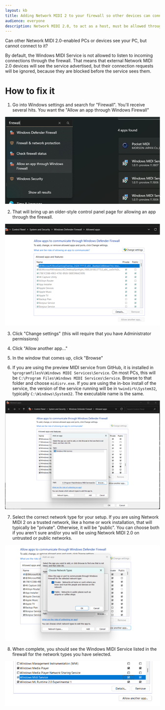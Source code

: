 ```yaml
---
layout: kb
title: Adding Network MIDI 2 to your firewall so other devices can connect
audience: everyone
description: Network MIDI 2.0, to act as a host, must be allowed through the firewall. This article explains how.
---
```


Can other Network MIDI 2.0-enabled PCs or devices see your PC, but cannot connect to it?

By default, the Windows MIDI Service is not allowed to listen to incoming connections through the firewall. That means that external Network MIDI 2.0 devices will see the service advertised, but their connection requests will be ignored, because they are blocked before the service sees them.

# How to fix it

1. Go into Windows settings and search for "Firewall". You'll receive several hits. You want the "Allow an app through Windows Firewall"

![Allow an app through the firewall](settings-allow-app-through-firewall.png)

2. That will bring up an older-style control panel page for allowing an app through the firewall.

![Firewall control panel page](firewall-control-panel-page.png)

3. Click "Change settings" (this will require that you have Administrator permissions)

4. Click "Allow another app..."

5. In the window that comes up, click "Browse"

6. If you are using the preview MIDI service from GitHub, it is installed in `%programfiles%\Windows MIDI Services\Service`. On most PCs, this will be `C:\Program Files\Windows MIDI Services\Service`. Browse to that folder and choose `midisrv.exe`. If you are using the in-box install of the service, the version of the service running will be in `%windir%\System32`, typically `C:\Windows\System32`. The executable name is the same.

![Browse for midisrv.exe](firewall-browse-for-service.png)

7. Select the correct network type for your setup. If you are using Network MIDI 2 on a trusted network, like a home or work installation, that will typically be "private". Otherwise, it will be "public". You can choose both if you aren't sure and/or you will be using Network MIDI 2.0 on untrusted or public networks.

![Pick the correct network type or types](firewall-add-network-types.png)

8. When complete, you should see the Windows MIDI Service listed in the firewall for the network types you have selected.

![midisrv in the firewall permit list](midisrv-in-the-firewall-permit-list.png)

